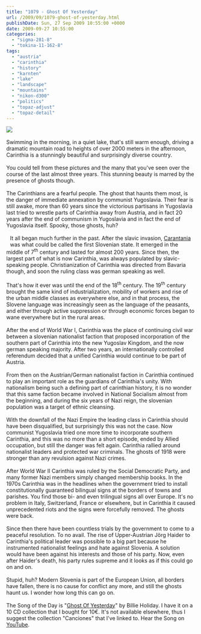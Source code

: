 ```yaml
---
title: "1079 - Ghost Of Yesterday"
url: /2009/09/1079-ghost-of-yesterday.html
publishDate: Sun, 27 Sep 2009 10:55:00 +0000
date: 2009-09-27 10:55:00
categories: 
  - "sigma-281-8"
  - "tokina-11-162-8"
tags: 
  - "austria"
  - "carinthia"
  - "history"
  - "karnten"
  - "lake"
  - "landscape"
  - "mountains"
  - "nikon-d300"
  - "politics"
  - "topaz-adjust"
  - "topaz-detail"
---
```

<a href="https://d25zfm9zpd7gm5.cloudfront.net/1200x1200/2009/20090926_152840_ps.jpg" target="_blank"><img src="https://d25zfm9zpd7gm5.cloudfront.net/0600x0600/2009/20090926_152840_ps.jpg"/></a><br/><br/>Swimming in the morning, in a quiet lake, that's still warm enough, driving a dramatic mountain road to heights of over 2000 meters in the afternoon, Carinthia is a stunningly beautiful and surprisingly diverse country.<br/><br/>You could tell from these pictures and the many that you've seen over the course of the last almost three years. This stunning beauty is marred by the presence of ghosts though. <br/><br/>The Carinthians are a fearful people. The ghost that haunts them most, is the danger of immediate annexation by communist Yugoslavia. Their fear is still awake, more than 60 years since the victorious partisans in Yugoslavia last tried to wrestle parts of Carinthia away from Austria, and in fact 20 years after the end of communism in Yugoslavia and in fact the end of Yugoslavia itself. Spooky, those ghosts, huh?<br/><br/><a href="https://d25zfm9zpd7gm5.cloudfront.net/1200x1200/2009/20090926_090211_ps.jpg" target="_blank"><img alt="" border="0" src="https://d25zfm9zpd7gm5.cloudfront.net/0150x0150/2009/20090926_090211_ps.jpg" style="margin: 10pt 10px 10px 0pt; float: left;"/></a> It all began much further in the past. After the slavic invasion, <a href="http://en.wikipedia.org/wiki/Carantania" target="_blank">Carantania</a> was what could be called the first Slovenian state. It emerged in the middle of 7<sup>th</sup> century and lasted for almost 200 years. Since then, the largest part of what is now Carinthia, was always populated by slavic-speaking people. Christianization of Carinthia was directed from Bavaria though, and soon the ruling class was german speaking as well. <br/><br/>That's how it ever was until the end of the 18<sup>th</sup> century. The 19<sup>th</sup> century brought the same kind of industrialization, mobility of workers and rise of the urban middle classes as everywhere else, and in that process, the Slovene language was increasingly seen as the language of the peasants, and either through active suppression or through economic forces began to wane everywhere but in the rural areas. <br/><br/>After the end of World War I, Carinthia was the place of continuing civil war between a slovenian nationalist faction that proposed incorporation of the southern part of Carinthia into the new Yugoslav Kingdom, and the now german speaking majority. After two years, an internationally controlled referendum decided that a unified Carinthia would continue to be part of Austria.<br/><br/>From then on the Austrian/German nationalist faction in Carinthia continued to play an important role as the guardians of Carinthia's unity. With nationalism being such a defining part of carinthian history, it is no wonder that this same faction became involved in National Socialism almost from the beginning, and during the six years of Nazi reign, the slovenian population was a target of ethnic cleansing.<br/><br/><a href="https://d25zfm9zpd7gm5.cloudfront.net/1200x1200/2009/20090926_152717_ps.jpg" target="_blank"><img alt="" border="0" src="https://d25zfm9zpd7gm5.cloudfront.net/0150x0150/2009/20090926_152717_ps.jpg" style="margin: 10pt 10px 10px 0pt; float: right;"/></a> With the downfall of the Nazi Empire the leading class in Carinthia should have been disqualified, but surprisingly this was not the case. Now communist Yugoslavia tried one more time to incorporate southern Carinthia, and this was no more than a short episode, ended by Allied occupation, but still the danger was felt again. Carinthia rallied around nationalist leaders and protected war criminals. The ghosts of 1918 were stronger than any revulsion against Nazi crimes.<br/><br/>After World War II Carinthia was ruled by the Social Democratic Party, and many former Nazi members simply changed membership books. In the 1970s Carinthia was in the headlines when the government tried to install constitutionally guaranteed bilingual signs at the borders of towns and parishes. You find those bi- and even trilingual signs all over Europe. It's no problem in Italy, Switzerland, France or elsewhere, but in Carinthia it caused unprecedented riots and the signs were forcefully removed. The ghosts were back.<br/><br/> Since then there have been countless trials by the government to come to a peaceful resolution. To no avail. The rise of Upper-Austrian Jörg Haider to Carinthia's political leader was possible to a big part because he instrumented nationalist feelings and hate against Slovenia. A solution would have been against his interests and those of his party. Now, even after Haider's death, his party rules supreme and it looks as if this could go on and on.<br/><br/>Stupid, huh? Modern Slovenia is part of the European Union, all borders have fallen, there is no cause for conflict any more, and still the ghosts haunt us. I wonder how long this can go on.<br/><br/>The Song of the Day is "<a href="http://lyrics.wikia.com/Billie_Holiday:Ghost_Of_Yesterday" target="_blank">Ghost Of Yesterday</a>" by Billie Holiday. I have it on a 10 CD collection that I bought for 10€. It's not available elsewhere, thus I suggest the collection "Canciones" that I've linked to. Hear the Song on <a href="http://www.youtube.com/watch?v=yoW-nEqMeBI" target="_blank">YouTube</a>.
